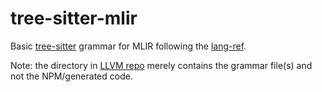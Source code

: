 tree-sitter-mlir
================

Basic [tree-sitter](https://github.com/tree-sitter/tree-sitter) grammar for
MLIR following the [lang-ref](https://mlir.llvm.org/docs/LangRef/).

Note: the directory in [LLVM repo](https://github.com/llvm/llvm-project/)
merely contains the grammar file(s) and not the NPM/generated code.
